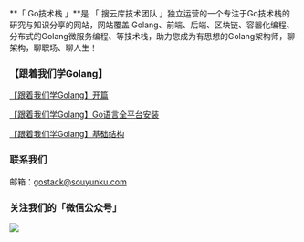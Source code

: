 

**「 Go技术栈 」**是 「 搜云库技术团队 」独立运营的一个专注于Go技术栈的研究与知识分享的网站，网站覆盖 Golang、前端、后端、区块链、容器化编程、分布式的Golang微服务编程、等技术栈，助力您成为有思想的Golang架构师，聊架构，聊职场、聊人生！

### 【跟着我们学Golang】

[【跟着我们学Golang】开篇](https://gostack.souyunku.com/2019/04/11/study-golang-with-us/)

[【跟着我们学Golang】Go语言全平台安装](https://gostack.souyunku.com/2019/04/15/install-golang/)

[【跟着我们学Golang】基础结构](https://gostack.souyunku.com/2019/04/22/basic-knowledge/)

### 联系我们

邮箱：gostack@souyunku.com


### 关注我们的「微信公众号」

![](https://gostack.souyunku.com/images/blog/weixin.png)
